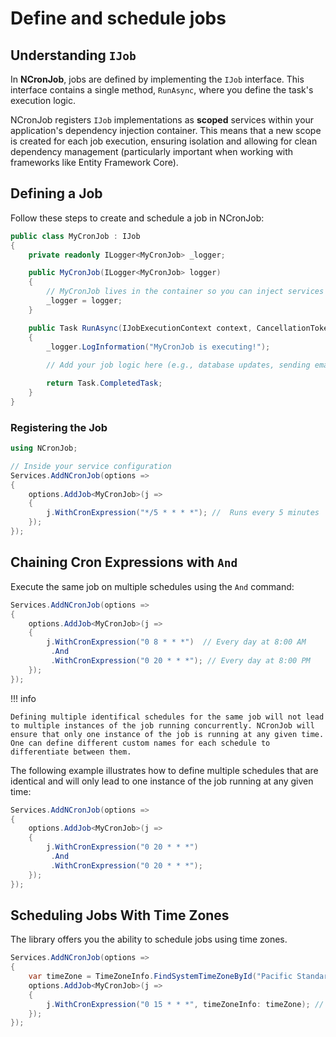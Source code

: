 # Define and schedule jobs

## Understanding `IJob`
In **NCronJob**, jobs are defined by implementing the `IJob` interface. This interface contains a single method, `RunAsync`, where you define the task's execution logic.

NCronJob registers `IJob` implementations as **scoped** services within your application's dependency injection container. This means that a new scope is created for each job execution, ensuring isolation and allowing for clean dependency management (particularly important when working with frameworks like Entity Framework Core).

## Defining a Job
Follow these steps to create and schedule a job in NCronJob:

```csharp
public class MyCronJob : IJob 
{
    private readonly ILogger<MyCronJob> _logger;

    public MyCronJob(ILogger<MyCronJob> logger)
    {
        // MyCronJob lives in the container so you can inject services here
        _logger = logger;
    }

    public Task RunAsync(IJobExecutionContext context, CancellationToken token)
    {
        _logger.LogInformation("MyCronJob is executing!");
        
        // Add your job logic here (e.g., database updates, sending emails, etc.)

        return Task.CompletedTask;
    }
}
```

### Registering the Job
```csharp
using NCronJob;

// Inside your service configuration
Services.AddNCronJob(options => 
{
    options.AddJob<MyCronJob>(j => 
    {
        j.WithCronExpression("*/5 * * * *"); //  Runs every 5 minutes
    });
});
```

## Chaining Cron Expressions with `And`

Execute the same job on multiple schedules using the `And` command:

```csharp
Services.AddNCronJob(options => 
{
    options.AddJob<MyCronJob>(j => 
    {
        j.WithCronExpression("0 8 * * *")  // Every day at 8:00 AM
         .And
         .WithCronExpression("0 20 * * *"); // Every day at 8:00 PM 
    });
});
```

!!! info
    
    Defining multiple identifical schedules for the same job will not lead to multiple instances of the job running concurrently. NCronJob will ensure that only one instance of the job is running at any given time. One can define different custom names for each schedule to differentiate between them.

The following example illustrates how to define multiple schedules that are identical and will only lead to one instance of the job running at any given time:

```csharp
Services.AddNCronJob(options => 
{
    options.AddJob<MyCronJob>(j => 
    {
        j.WithCronExpression("0 20 * * *")
         .And
         .WithCronExpression("0 20 * * *");
    });
});
```

## Scheduling Jobs With Time Zones
The library offers you the ability to schedule jobs using time zones.

```csharp
Services.AddNCronJob(options => 
{
    var timeZone = TimeZoneInfo.FindSystemTimeZoneById("Pacific Standard Time"); 
    options.AddJob<MyCronJob>(j => 
    {
        j.WithCronExpression("0 15 * * *", timeZoneInfo: timeZone); // Every day at 3:00 PM PST
    });
});
```
